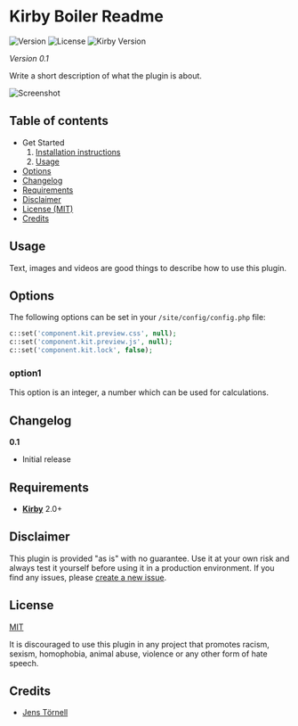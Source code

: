 # Kirby Boiler Readme

![Version](https://img.shields.io/badge/version-0.1-green.svg) ![License](https://img.shields.io/badge/license-MIT-green.svg) ![Kirby Version](https://img.shields.io/badge/Kirby-2.0%2B-red.svg)

*Version 0.1*

Write a short description of what the plugin is about.

![Screenshot](https://placehold.it/888x150?text=Screenshot)

## Table of contents

- Get Started
  1. [Installation instructions](docs/install.md)
  1. [Usage](#usage)
- [Options](#options)
- [Changelog](docs/changelog.md)
- [Requirements](#requirements)
- [Disclaimer](#requirements)
- [License (MIT)](#requirements)
- [Credits](#requirements)

## Usage

Text, images and videos are good things to describe how to use this plugin.

## Options

The following options can be set in your `/site/config/config.php` file:

```php
c::set('component.kit.preview.css', null);
c::set('component.kit.preview.js', null);
c::set('component.kit.lock', false);
```

### option1

This option is an integer, a number which can be used for calculations.

## Changelog

**0.1**

- Initial release

## Requirements

- [**Kirby**](https://getkirby.com/) 2.0+

## Disclaimer

This plugin is provided "as is" with no guarantee. Use it at your own risk and always test it yourself before using it in a production environment. If you find any issues, please [create a new issue](https://github.com/username/plugin-name/issues/new).

## License

[MIT](https://opensource.org/licenses/MIT)

It is discouraged to use this plugin in any project that promotes racism, sexism, homophobia, animal abuse, violence or any other form of hate speech.

## Credits

- [Jens Törnell](https://github.com/jenstornell)